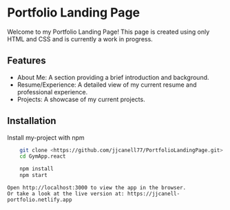 # Portfolio Landing Page
Welcome to my Portfolio Landing Page! This page is created using only HTML and CSS and is currently a work in progress. 

## Features
- About Me: A section providing a brief introduction and background.
- Resume/Experience: A detailed view of my current resume and professional experience.
- Projects: A showcase of my current projects.

## Installation

Install my-project with npm

```bash
    git clone <https://github.com/jjcanell77/PortfolioLandingPage.git>
    cd GymApp.react

    npm install 
    npm start

```
    Open http://localhost:3000 to view the app in the browser.
    Or take a look at the live version at: https://jjcanell-portfolio.netlify.app
